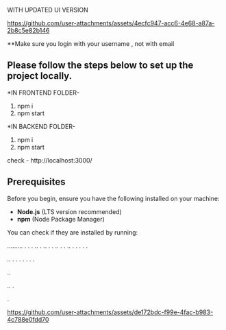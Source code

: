 WITH UPDATED UI VERSION



https://github.com/user-attachments/assets/4ecfc947-acc6-4e68-a87a-2b8c5e82b146



**Make sure you login with your username , not with email

Please follow the steps below to set up the project locally.
------
*IN FRONTEND FOLDER-
1. npm i
2. npm start

*IN BACKEND FOLDER-
1. npm i
2. npm start

check - http://localhost:3000/
## Prerequisites
Before you begin, ensure you have the following installed on your machine:
- **Node.js** (LTS version recommended)
- **npm** (Node Package Manager)

You can check if they are installed by running:

.........
.
.
.
..
.
..
.
.
..
.
.
..
.
.
.
.
.

..
.
.
.
.
.
.
.

..

..
.

.

https://github.com/user-attachments/assets/de172bdc-f99e-4fac-b983-4c788e0fdd70




